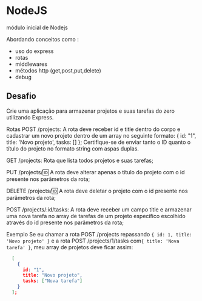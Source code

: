 # NodeJS

módulo inicial de Nodejs

Abordando conceitos como :

- uso do express
- rotas
- middlewares
- métodos http (get,post,put,delete)
- debug

## Desafio

Crie uma aplicação para armazenar projetos e suas tarefas do zero utilizando Express.

Rotas
POST /projects: A rota deve receber id e title dentro do corpo e cadastrar um novo projeto dentro de um array no seguinte formato: { id: "1", title: 'Novo projeto', tasks: [] }; Certifique-se de enviar tanto o ID quanto o título do projeto no formato string com aspas duplas.

GET /projects: Rota que lista todos projetos e suas tarefas;

PUT /projects/:id: A rota deve alterar apenas o título do projeto com o id presente nos parâmetros da rota;

DELETE /projects/:id: A rota deve deletar o projeto com o id presente nos parâmetros da rota;

POST /projects/:id/tasks: A rota deve receber um campo title e armazenar uma nova tarefa no array de tarefas de um projeto específico escolhido através do id presente nos parâmetros da rota;

Exemplo
Se eu chamar a rota POST /projects repassando `{ id: 1, title: 'Novo projeto' }` e a rota POST /projects/1/tasks com`{ title: 'Nova tarefa' }`, meu array de projetos deve ficar assim:

```json
  [
    {
      id: "1",
      title: "Novo projeto",
      tasks: ["Nova tarefa"]
    }
  ];
```
